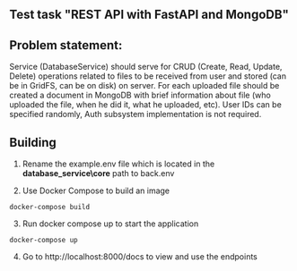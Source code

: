 ## Test task "REST API with FastAPI and MongoDB"

## Problem statement:

Service (DatabaseService) should serve for CRUD (Create, Read, Update, Delete) operations related to files to be received from user and stored (can be in GridFS, can be on disk) on server. For each uploaded file should be created a document in MongoDB with brief information about file (who uploaded the file, when he did it, what he uploaded, etc). User IDs can be specified randomly, Auth subsystem implementation is not required.

## Building

1. Rename the example.env file which is located in the **database_service\core** path to back.env

2. Use Docker Compose to build an image

```
docker-compose build
```

3. Run docker compose up to start the application

```
docker-compose up
```

4. Go to http://localhost:8000/docs to view and use the endpoints
